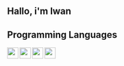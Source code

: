 ## Hallo, i'm Iwan 

## Programming Languages
<img align="left" width="26px" src="https://cdn.worldvectorlogo.com/logos/visual-studio-code.svg">
<img align="left" width="26px" src="https://seeklogo.com/images/J/jupyter-logo-A91705F539-seeklogo.com.png">
<img align="left" width="26px" src="https://logos-download.com/wp-content/uploads/2016/10/Python_logo_icon-700x697.png">
<img align="left" width="26px" src="https://www.pngwing.com/en/free-png-prpzo">
